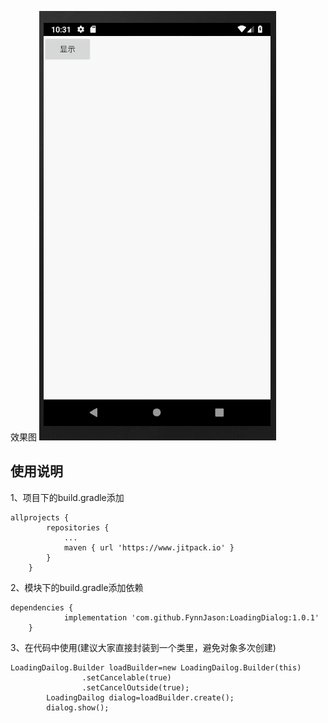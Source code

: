 效果图
![](https://github.com/FynnJason/LoadingDialog/blob/master/GIF.gif)

使用说明
--
1、项目下的build.gradle添加

```
allprojects {
		repositories {
			...
			maven { url 'https://www.jitpack.io' }
		}
	}
```
2、模块下的build.gradle添加依赖

```
dependencies {
	        implementation 'com.github.FynnJason:LoadingDialog:1.0.1'
	}
```
3、在代码中使用(建议大家直接封装到一个类里，避免对象多次创建)

```
LoadingDailog.Builder loadBuilder=new LoadingDailog.Builder(this)
                .setCancelable(true)
                .setCancelOutside(true);
        LoadingDailog dialog=loadBuilder.create();
        dialog.show();
```
